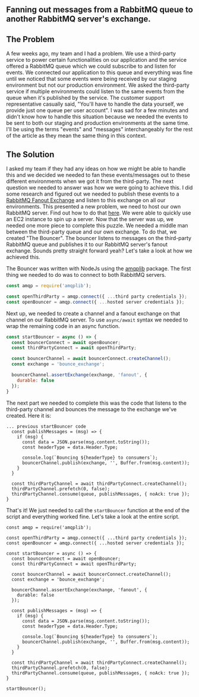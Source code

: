 ## Fanning out messages from a RabbitMQ queue to another RabbitMQ server's exchange.

## The Problem

A few weeks ago, my team and I had a problem. We use a third-party service to power certain functionalities on our application and the service offered a RabbitMQ queue which we could subscribe to and listen for events. We connected our application to this queue and everything was fine until we noticed that some events were being received by our staging environment but not our production environment. We asked the third-party service if multiple environments could listen to the same events from the queue when it's published by the service. The customer support representative casually said, "You'll have to handle the data yourself, we provide just one queue per user account". I was sad for a few minutes and didn't know how to handle this situation because we needed the events to be sent to both our staging and production environments at the same time. I'll be using the terms "events" and "messages" interchangeably for the rest of the article as they mean the same thing in this context.

## The Solution

I asked my team if they had any ideas on how we might be able to handle this and we decided we needed to fan these events/messages out to these different environments when we got it from the third-party. The next question we needed to answer was how we were going to achieve this. I did some research and figured out we needed to publish these events to a [RabbitMQ Fanout Exchange](https://www.rabbitmq.com/tutorials/amqp-concepts.html#:~:text=A%20fanout%20exchange%20routes%20messages,the%20broadcast%20routing%20of%20messages.) and listen to this exchange on all our environments. This presented a new problem, we need to host our own RabbitMQ server. Find out how to do that [here](https://www.rabbitmq.com/download.html). We were able to quickly use an EC2 instance to spin up a server. Now that the server was up, we needed one more piece to complete this puzzle. We needed a middle man between the third-party queue and our own exchange. To do that, we created "The Bouncer". The bouncer listens to messages on the third-party RabbitMQ queue and publishes it to our RabbitMQ server's fanout exchange. Sounds pretty straight forward yeah? Let's take a look at how we achieved this.

The Bouncer was written with NodeJs using the [amqplib](https://www.npmjs.com/package/amqplib) package. The first thing we needed to do was to connect to both RabbitMQ servers.

```javascript
const amqp = require('amqplib');

const openThirdParty = amqp.connect({ ...third party credentials });
const openBouncer = amqp.connect({ ...hosted server credentials });
```

Next up, we needed to create a channel and a fanout exchange on that channel on our RabbitMQ server. To use `async/await` syntax we needed to wrap the remaining code in an async function.

```javascript
const startBouncer = async () => {
  const bouncerConnect = await openBouncer;
  const thirdPartyConnect = await openThirdParty;

  const bouncerChannel = await bouncerConnect.createChannel();
  const exchange = 'bounce_exchange';

  bouncerChannel.assertExchange(exchange, 'fanout', {
    durable: false
  });
}
```

The next part we needed to complete this was the code that listens to the third-party channel and bounces the message to the exchange we've created. Here it is:

```
... previous startBouncer code
  const publishMessages = (msg) => {
    if (msg) {
      const data = JSON.parse(msg.content.toString());
      const headerType = data.Header.Type;

      console.log(`Bouncing ${headerType} to consumers`);
      bouncerChannel.publish(exchange, '', Buffer.from(msg.content));
    }
  }

  const thirdPartyChannel = await thirdPartyConnect.createChannel();
  thirdPartyChannel.prefetch(0, false);
  thirdPartyChannel.consume(queue, publishMessages, { noAck: true });
}
```

That's it! We just needed to call the `startBouncer` function at the end of the script and everything worked fine. Let's take a look at the entire script.

```
const amqp = require('amqplib');

const openThirdParty = amqp.connect({ ...third party credentials });
const openBouncer = amqp.connect({ ...hosted server credentials });

const startBouncer = async () => {
  const bouncerConnect = await openBouncer;
  const thirdPartyConnect = await openThirdParty;

  const bouncerChannel = await bouncerConnect.createChannel();
  const exchange = 'bounce_exchange';

  bouncerChannel.assertExchange(exchange, 'fanout', {
    durable: false
  });

  const publishMessages = (msg) => {
    if (msg) {
      const data = JSON.parse(msg.content.toString());
      const headerType = data.Header.Type;

      console.log(`Bouncing ${headerType} to consumers`);
      bouncerChannel.publish(exchange, '', Buffer.from(msg.content));
    }
  }

  const thirdPartyChannel = await thirdPartyConnect.createChannel();
  thirdPartyChannel.prefetch(0, false);
  thirdPartyChannel.consume(queue, publishMessages, { noAck: true });
}

startBouncer();
```